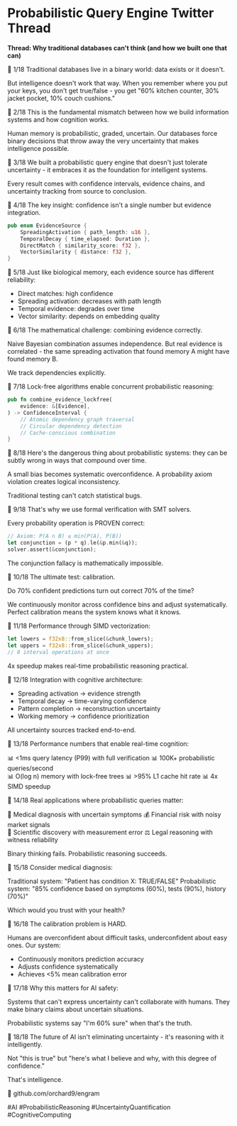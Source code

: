 # Probabilistic Query Engine Twitter Thread

**Thread: Why traditional databases can't think (and how we built one that can)**

🧠 1/18 Traditional databases live in a binary world: data exists or it doesn't.

But intelligence doesn't work that way. When you remember where you put your keys, you don't get true/false - you get "60% kitchen counter, 30% jacket pocket, 10% couch cushions."

🧠 2/18 This is the fundamental mismatch between how we build information systems and how cognition works.

Human memory is probabilistic, graded, uncertain. Our databases force binary decisions that throw away the very uncertainty that makes intelligence possible.

🧠 3/18 We built a probabilistic query engine that doesn't just tolerate uncertainty - it embraces it as the foundation for intelligent systems.

Every result comes with confidence intervals, evidence chains, and uncertainty tracking from source to conclusion.

🧠 4/18 The key insight: confidence isn't a single number but evidence integration.

```rust
pub enum EvidenceSource {
    SpreadingActivation { path_length: u16 },
    TemporalDecay { time_elapsed: Duration },
    DirectMatch { similarity_score: f32 },
    VectorSimilarity { distance: f32 },
}
```

🧠 5/18 Just like biological memory, each evidence source has different reliability:

- Direct matches: high confidence
- Spreading activation: decreases with path length  
- Temporal evidence: degrades over time
- Vector similarity: depends on embedding quality

🧠 6/18 The mathematical challenge: combining evidence correctly.

Naive Bayesian combination assumes independence. But real evidence is correlated - the same spreading activation that found memory A might have found memory B.

We track dependencies explicitly.

🧠 7/18 Lock-free algorithms enable concurrent probabilistic reasoning:

```rust
pub fn combine_evidence_lockfree(
    evidence: &[Evidence],
) -> ConfidenceInterval {
    // Atomic dependency graph traversal
    // Circular dependency detection  
    // Cache-conscious combination
}
```

🧠 8/18 Here's the dangerous thing about probabilistic systems: they can be subtly wrong in ways that compound over time.

A small bias becomes systematic overconfidence. A probability axiom violation creates logical inconsistency.

Traditional testing can't catch statistical bugs.

🧠 9/18 That's why we use formal verification with SMT solvers.

Every probability operation is PROVEN correct:

```rust
// Axiom: P(A ∩ B) ≤ min(P(A), P(B))
let conjunction = (p * q).le(&p.min(&q));
solver.assert(&conjunction);
```

The conjunction fallacy is mathematically impossible.

🧠 10/18 The ultimate test: calibration.

Do 70% confident predictions turn out correct 70% of the time?

We continuously monitor across confidence bins and adjust systematically. Perfect calibration means the system knows what it knows.

🧠 11/18 Performance through SIMD vectorization:

```rust
let lowers = f32x8::from_slice(&chunk_lowers);
let uppers = f32x8::from_slice(&chunk_uppers);
// 8 interval operations at once
```

4x speedup makes real-time probabilistic reasoning practical.

🧠 12/18 Integration with cognitive architecture:

- Spreading activation → evidence strength
- Temporal decay → time-varying confidence
- Pattern completion → reconstruction uncertainty
- Working memory → confidence prioritization

All uncertainty sources tracked end-to-end.

🧠 13/18 Performance numbers that enable real-time cognition:

📊 <1ms query latency (P99) with full verification
📊 100K+ probabilistic queries/second  
📊 O(log n) memory with lock-free trees
📊 >95% L1 cache hit rate
📊 4x SIMD speedup

🧠 14/18 Real applications where probabilistic queries matter:

🏥 Medical diagnosis with uncertain symptoms
💰 Financial risk with noisy market signals  
🔬 Scientific discovery with measurement error
⚖️ Legal reasoning with witness reliability

Binary thinking fails. Probabilistic reasoning succeeds.

🧠 15/18 Consider medical diagnosis:

Traditional system: "Patient has condition X: TRUE/FALSE"
Probabilistic system: "85% confidence based on symptoms (60%), tests (90%), history (70%)"

Which would you trust with your health?

🧠 16/18 The calibration problem is HARD.

Humans are overconfident about difficult tasks, underconfident about easy ones. Our system:
- Continuously monitors prediction accuracy
- Adjusts confidence systematically  
- Achieves <5% mean calibration error

🧠 17/18 Why this matters for AI safety:

Systems that can't express uncertainty can't collaborate with humans. They make binary claims about uncertain situations.

Probabilistic systems say "I'm 60% sure" when that's the truth.

🧠 18/18 The future of AI isn't eliminating uncertainty - it's reasoning with it intelligently.

Not "this is true" but "here's what I believe and why, with this degree of confidence."

That's intelligence.

🔗 github.com/orchard9/engram

#AI #ProbabilisticReasoning #UncertaintyQuantification #CognitiveComputing